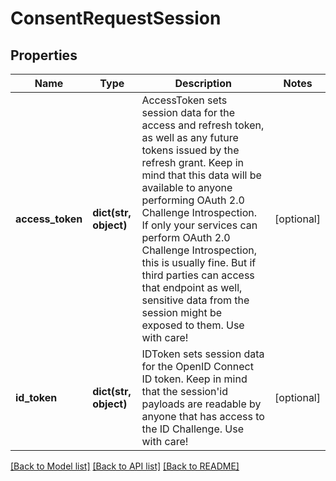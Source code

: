 # ConsentRequestSession

## Properties
Name | Type | Description | Notes
------------ | ------------- | ------------- | -------------
**access_token** | **dict(str, object)** | AccessToken sets session data for the access and refresh token, as well as any future tokens issued by the refresh grant. Keep in mind that this data will be available to anyone performing OAuth 2.0 Challenge Introspection. If only your services can perform OAuth 2.0 Challenge Introspection, this is usually fine. But if third parties can access that endpoint as well, sensitive data from the session might be exposed to them. Use with care! | [optional] 
**id_token** | **dict(str, object)** | IDToken sets session data for the OpenID Connect ID token. Keep in mind that the session&#39;id payloads are readable by anyone that has access to the ID Challenge. Use with care! | [optional] 

[[Back to Model list]](../README.md#documentation-for-models) [[Back to API list]](../README.md#documentation-for-api-endpoints) [[Back to README]](../README.md)



